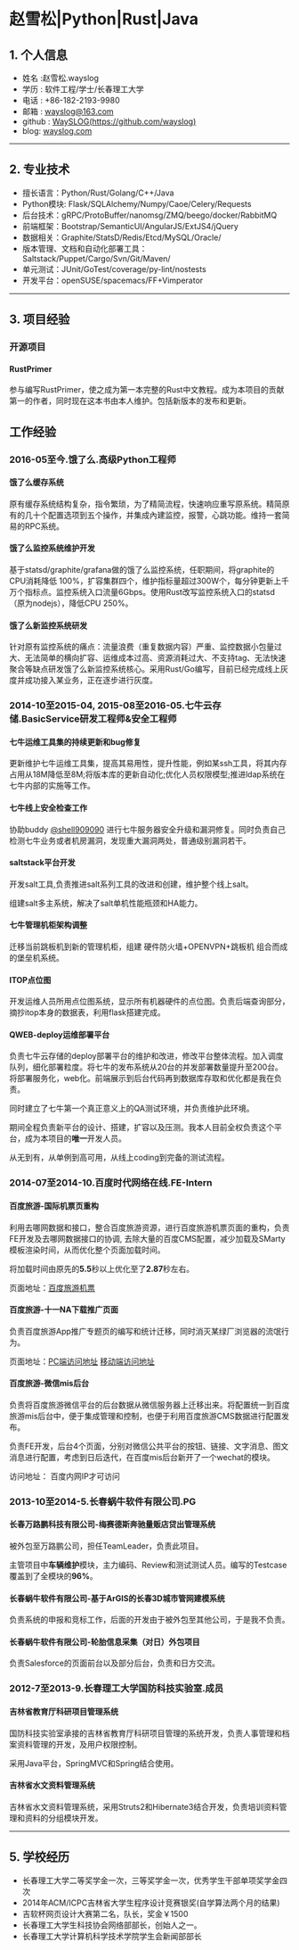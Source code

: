 # 赵雪松|Python|Rust|Java

## 1. 个人信息
* 姓名 :赵雪松.wayslog
* 学历 : 软件工程/学士/长春理工大学
* 电话 : +86-182-2193-9980 
* 邮箱 : wayslog@163.com
* github : [WaySLOG(https://github.com/wayslog)](https://github.com/wayslog)
* blog: [wayslog.com](http://wayslog.com)

---

## 2. 专业技术

- 擅长语言：Python/Rust/Golang/C++/Java
- Python模块: Flask/SQLAlchemy/Numpy/Caoe/Celery/Requests
- 后台技术：gRPC/ProtoBuffer/nanomsg/ZMQ/beego/docker/RabbitMQ
- 前端框架：Bootstrap/SemanticUI/AngularJS/ExtJS4/jQuery
- 数据相关：Graphite/StatsD/Redis/Etcd/MySQL/Oracle/
- 版本管理、文档和自动化部署工具：Saltstack/Puppet/Cargo/Svn/Git/Maven/
- 单元测试：JUnit/GoTest/coverage/py-lint/nostests
- 开发平台：openSUSE/spacemacs/FF+Vimperator

---

## 3. 项目经验

### 开源项目

#### RustPrimer

参与编写RustPrimer，使之成为第一本完整的Rust中文教程。成为本项目的贡献第一的作者，同时现在这本书由本人维护。包括新版本的发布和更新。

## 工作经验

### 2016-05至今.饿了么.高级Python工程师

#### 饿了么缓存系统

原有缓存系统结构复杂，指令繁琐，为了精简流程，快速响应重写原系统。精简原有的几十个配置选项到五个操作，并集成內建监控，报警，心跳功能。维持一套简易的RPC系统。

#### 饿了么监控系统维护开发

基于statsd/graphite/grafana做的饿了么监控系统，任职期间，将graphite的CPU消耗降低 100%，扩容集群四个，维护指标量超过300W个，每分钟更新上千万个指标点。监控系统入口流量6Gbps。使用Rust改写监控系统入口的statsd（原为nodejs），降低CPU 250%。

#### 饿了么新监控系统研发

针对原有监控系统的痛点：流量浪费（重复数据内容）严重、监控数据小包量过大、无法简单的横向扩容、运维成本过高、资源消耗过大、不支持tag、无法快速聚合等缺点研发饿了么新监控系统核心。采用Rust/Go编写，目前已经完成线上灰度并成功接入某业务，正在逐步进行灰度。

### 2014-10至2015-04, 2015-08至2016-05.七牛云存储.BasicService研发工程师&安全工程师

#### 七牛运维工具集的持续更新和bug修复

更新维护七牛运维工具集，提高其易用性，提升性能，例如某ssh工具，将其内存占用从18M降低至8M;将版本库的更新自动化;优化人员权限模型;推进ldap系统在七牛内部的实施等工作。

#### 七牛线上安全检查工作

协助buddy [@shell909090](http://github.com/shell909090) 进行七牛服务器安全升级和漏洞修复。同时负责自己检测七牛业务或者机房漏洞，发现重大漏洞两处，普通级别漏洞若干。

#### saltstack平台开发

开发salt工具,负责推进salt系列工具的改进和创建，维护整个线上salt。

组建salt多主系统，解决了salt单机性能瓶颈和HA能力。

#### 七牛管理机柜架构调整

迁移当前跳板机到新的管理机柜，组建 硬件防火墙+OPENVPN+跳板机 组合而成的堡垒机系统。

#### ITOP点位图

开发运维人员所用点位图系统，显示所有机器硬件的点位图。负责后端查询部分，摘抄itop本身的数据表，利用flask搭建完成。

#### QWEB-deploy运维部署平台

负责七牛云存储的deploy部署平台的维护和改进，修改平台整体流程。加入调度队列，细化部署粒度。将七牛的发布系统从20台的并发部署数量提升至200台。将部署服务化，web化。前端展示到后台代码再到数据库存取和优化都是我在负责。

同时建立了七牛第一个真正意义上的QA测试环境，并负责维护此环境。

期间全程负责新平台的设计、搭建，扩容以及压测。我本人目前全权负责这个平台，成为本项目的**唯一**开发人员。

从无到有，从单例到高可用，从线上coding到完备的测试流程。

### 2014-07至2014-10.百度时代网络在线.FE-Intern

#### 百度旅游-国际机票页重构

利用去哪网数据和接口，整合百度旅游资源，进行百度旅游机票页面的重构，负责FE开发及去哪网数据接口的协调,
去除大量的百度CMS配置，减少加载及SMarty模板渲染时间，从而优化整个页面加载时间。

将加载时间由原先的**5\.5**秒以上优化至了**2\.87**秒左右。

页面地址：[百度旅游机票](http://lvyou.baidu.com/flight/)

#### 百度旅游-十一NA下载推广页面
负责百度旅游App推广专题页的编写和统计迁移，同时消灭某绿厂浏览器的流氓行为。

页面地址：[PC端访问地址](http://lvyou.baidu.com/event/s/2014goldenweek/?fr=index) [移动端访问地址](http://lvyou.baidu.com/event/s/2014goldenweek/webapp)

#### 百度旅游-微信mis后台
负责将百度旅游微信平台的后台数据从微信服务器上迁移出来。将配置统一到百度旅游mis后台中，便于集成管理和控制，也便于利用百度旅游CMS数据进行配置发布。

负责FE开发，后台4个页面，分别对微信公共平台的按钮、链接、文字消息、图文消息进行配置，考虑到日后迭代，在百度mis后台新开了一个wechat的模块。

访问地址： 百度内网IP才可访问

### 2013-10至2014-5.长春蜗牛软件有限公司.PG

#### 长春万路鹏科技有限公司-梅赛德斯奔驰量贩店贷出管理系统
被外包至万路鹏公司，担任TeamLeader，负责此项目。

主管项目中**车辆维护**模块，主力编码、Review和测试测试人员。编写的Testcase覆盖到了全模块的**96%**。

#### 长春蜗牛软件有限公司-基于ArGIS的长春3D城市管网建模系统
负责系统的申报和竞标工作，后面的开发由于被外包至其他公司，于是我不负责。

#### 长春蜗牛软件有限公司-轮胎信息采集（对日）外包项目
负责Salesforce的页面前台以及部分后台，负责和日方交流。

### 2012-7至2013-9.长春理工大学国防科技实验室.成员

#### 吉林省教育厅科研项目管理系统
国防科技实验室承接的吉林省教育厅科研项目管理的系统开发，负责人事管理和档案资料管理的开发，及用户权限控制。

采用Java平台，SpringMVC和Spring结合使用。

#### 吉林省水文资料管理系统
吉林省水文资料管理系统，采用Struts2和Hibernate3结合开发，负责培训资料管理和资料的分组模块开发。

---

## 5. 学校经历

* 长春理工大学二等奖学金一次，三等奖学金一次，优秀学生干部单项奖学金四次
* 2014年ACM/ICPC吉林省大学生程序设计竞赛银奖(自学算法两个月的结果)
* 吉软杯网页设计大赛第二名，队长，奖金￥1500
* 长春理工大学生科技协会网络部部长，创始人之一。
* 长春理工大学计算机科学技术学院学生会新闻部部长
